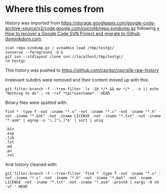 # Where this comes from

History was imported from https://storage.googleapis.com/google-code-archive-source/v2/code.google.com/cpcrslib/repo.svndump.gz following [» How to recover a Google Code SVN Project and migrate to Github dominikdorn.com](https://dominikdorn.com/2016/05/how-to-recover-a-google-code-svn-project-and-migrate-to-github/).

    zcat repo.svndump.gz | svnadmin load /tmp/testgc/
    svnserve --foreground -d &
	git svn --stdlayout clone svn://localhost/tmp/testgc/
    cd testgc

This history was pushed to https://github.com/cpcitor/cpcrslib-raw-history

Irrelevant subdirs were removed and their content moved up with this:

	git filter-branch -f --tree-filter 'ls -1b */* && mv */* . -v || echo "Nothing to do" ; rm -rvf *cpc*username* ' HEAD

Binary files were spotted with:

    find * -type f -not -iname "*.s" -not -iname "*.c" -not -iname "*.h" -not -iname "*.bat" -not -iname LICENSE -not -iname "*.txt" -not -iname "*.asm" | egrep -o '\.[^\.]*$' | sort | uniq

    .bin
    .exp
    .lib
    .lst
    .md
    .pu
    .rel

And history cleaned with:

	git filter-branch -f --tree-filter 'find * -type f -not -iname "*.s" -not -iname "*.c" -not -iname "*.h" -not -iname "*.bat" -not -iname LICENSE -not -iname "*.txt" -not -iname "*.asm" -print0 | xargs -0 rm -vf ' HEAD
